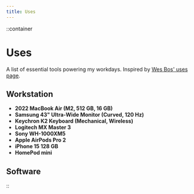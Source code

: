 ```yaml
---
title: Uses
---
```


::container
# Uses

A list of essential tools powering my workdays. Inspired by [Wes Bos' uses page](https://wesbos.com/uses).

## Workstation

- **2022 MacBook Air (M2, 512 GB, 16 GB)**
- **Samsung 43" Ultra-Wide Monitor (Curved, 120 Hz)**
- **Keychron K2 Keyboard (Mechanical, Wireless)**
- **Logitech MX Master 3**
- **Sony WH-1000XM5**
- **Apple AirPods Pro 2**
- **iPhone 15 128 GB**
- **HomePod mini**

## Software
::
